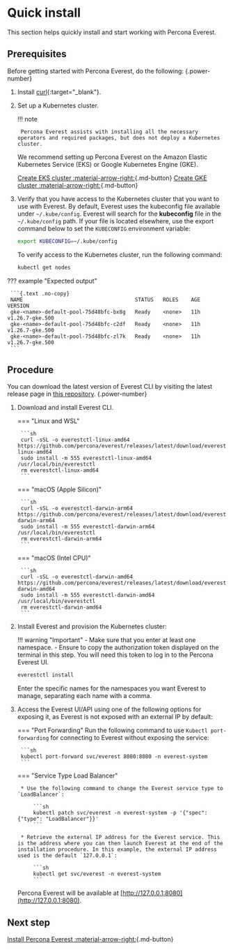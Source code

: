 # Quick install

This section helps quickly install and start working with Percona Everest.

## Prerequisites

Before getting started with Percona Everest, do the following:
{.power-number}

1. Install [curl](https://everything.curl.dev/get){:target="_blank"}.


2. Set up a Kubernetes cluster.
     
   !!! note

        Percona Everest assists with installing all the necessary operators and required packages, but does not deploy a Kubernetes cluster.

     We recommend setting up Percona Everest on the Amazon Elastic Kubernetes Service (EKS) or Google Kubernetes Engine (GKE).

   
    [Create EKS cluster :material-arrow-right:](eks.md){.md-button}  [Create GKE cluster :material-arrow-right:](gke.md){.md-button}

3. Verify that you have access to the Kubernetes cluster that you want to use with Everest. By default, Everest uses the kubeconfig file available under `~/.kube/config`. Everest will search for the **kubeconfig** file in the `~/.kube/config` path. If your file is located elsewhere, use the export command below to set the `KUBECONFIG` environment variable:
    
     ```sh
     export KUBECONFIG=~/.kube/config
     ```

     To verify access to the Kubernetes cluster, run the following command:
   
     ```sh
    kubectl get nodes
    ```

??? example "Expected output"
        
     ```{.text .no-copy}
     NAME                                    STATUS   ROLES    AGE   VERSION
     gke-<name>-default-pool-75d48bfc-bx8g   Ready    <none>   11h   v1.26.7-gke.500
     gke-<name>-default-pool-75d48bfc-c2df   Ready    <none>   11h   v1.26.7-gke.500
     gke-<name>-default-pool-75d48bfc-zl7k   Ready    <none>   11h   v1.26.7-gke.500
     ```

## Procedure

You can download the latest version of Everest CLI by visiting the latest release page in [this repository](https://github.com/percona/percona-everest-cli/releases/latest).
{.power-number}

1. Download and install Everest CLI.

    === "Linux and WSL"
                        
        ```sh
        curl -sSL -o everestctl-linux-amd64 https://github.com/percona/everest/releases/latest/download/everestctl-linux-amd64
        sudo install -m 555 everestctl-linux-amd64 /usr/local/bin/everestctl
        rm everestctl-linux-amd64       
        ``` 

    === "macOS (Apple Silicon)"
                        
        ```sh
        curl -sSL -o everestctl-darwin-arm64 https://github.com/percona/everest/releases/latest/download/everestctl-darwin-arm64
        sudo install -m 555 everestctl-darwin-arm64 /usr/local/bin/everestctl
        rm everestctl-darwin-arm64      
        ```


    === "macOS (Intel CPU)"
                        
        ```sh
        curl -sSL -o everestctl-darwin-amd64 https://github.com/percona/everest/releases/latest/download/everestctl-darwin-amd64
        sudo install -m 555 everestctl-darwin-amd64 /usr/local/bin/everestctl
        rm everestctl-darwin-amd64        
        ``` 


2. Install Everest and provision the Kubernetes cluster:

    !!! warning "Important"
        -  Make sure that you enter at least one namespace.
        -  Ensure to copy the authorization token displayed on the terminal in this step. You will need this token to log in to the Percona Everest UI.    


    ```sh
    everestctl install
    ```

    Enter the specific names for the namespaces you want Everest to manage, separating each name with a comma.

3. Access the Everest UI/API using one of the following options for exposing it, as Everest is not exposed with an external IP by default:

    === "Port Forwarding"
        Run the following command to use `Kubectl port-forwarding` for connecting to Everest without exposing the service:
                
        ```sh
        kubectl port-forward svc/everest 8080:8080 -n everest-system
        ``` 

    === "Service Type Load Balancer"

        * Use the following command to change the Everest service type to `LoadBalancer`:
                    
            ```sh
            kubectl patch svc/everest -n everest-system -p '{"spec": {"type": "LoadBalancer"}}'
            ```
                    
        * Retrieve the external IP address for the Everest service. This is the address where you can then launch Everest at the end of the installation procedure. In this example, the external IP address used is the default `127.0.0.1`:  
                
            ```sh 
            kubectl get svc/everest -n everest-system
            ```

    Percona Everest will be available at [http://127.0.0.1:8080](http://127.0.0.1:8080). 

## Next step

 [Install Percona Everest :material-arrow-right:](quick-install.md){.md-button}